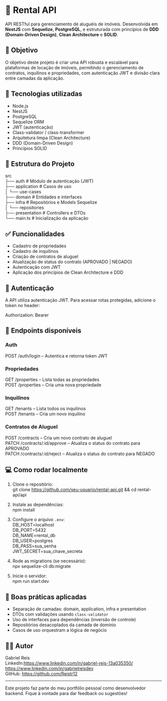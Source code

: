 # 🏡 Rental API

API RESTful para gerenciamento de aluguéis de imóveis. Desenvolvida em **NestJS** com **Sequelize**, **PostgreSQL**, e estruturada com princípios de **DDD (Domain-Driven Design)**, **Clean Architecture** e **SOLID**.

## 🚀 Objetivo

O objetivo deste projeto é criar uma API robusta e escalável para plataformas de locação de imóveis, permitindo o gerenciamento de contratos, inquilinos e propriedades, com autenticação JWT e divisão clara entre camadas da aplicação.

## 🧰 Tecnologias utilizadas

- Node.js  
- NestJS  
- PostgreSQL  
- Sequelize ORM  
- JWT (autenticação)  
- Class-validator / class-transformer  
- Arquitetura limpa (Clean Architecture)  
- DDD (Domain-Driven Design)  
- Princípios SOLID  

## 📁 Estrutura do Projeto

src  
├── auth                      # Módulo de autenticação (JWT)  
├── application               # Casos de uso  
│   └── use-cases  
├── domain                    # Entidades e interfaces  
├── infra                     # Repositórios e Models Sequelize  
│   └── repositories  
├── presentation              # Controllers e DTOs  
└── main.ts                   # Inicialização da aplicação  

## ✅ Funcionalidades

- Cadastro de propriedades  
- Cadastro de inquilinos  
- Criação de contratos de aluguel  
- Atualização de status do contrato (APROVADO | NEGADO)  
- Autenticação com JWT  
- Aplicação dos princípios de Clean Architecture e DDD  

## 🔐 Autenticação

A API utiliza autenticação JWT. Para acessar rotas protegidas, adicione o token no header:  

Authorization: Bearer <token>

## 🧪 Endpoints disponíveis

### Auth

POST /auth/login – Autentica e retorna token JWT  

### Propriedades

GET /properties – Lista todas as propriedades  
POST /properties – Cria uma nova propriedade  

### Inquilinos

GET /tenants – Lista todos os inquilinos  
POST /tenants – Cria um novo inquilino  

### Contratos de Aluguel

POST /contracts – Cria um novo contrato de aluguel  
PATCH /contracts/:id/approve – Atualiza o status do contrato para APROVADO  
PATCH /contracts/:id/reject – Atualiza o status do contrato para NEGADO  

## 💻 Como rodar localmente

1. Clone o repositório:  
git clone https://github.com/seu-usuario/rental-api.git && cd rental-api/api  

2. Instale as dependências:  
npm install  

3. Configure o arquivo `.env`:  
DB_HOST=localhost  
DB_PORT=5432  
DB_NAME=rental_db  
DB_USER=postgres  
DB_PASS=sua_senha  
JWT_SECRET=sua_chave_secreta  

4. Rode as migrations (se necessário):  
npx sequelize-cli db:migrate  

5. Inicie o servidor:  
npm run start:dev  

## 📌 Boas práticas aplicadas

- Separação de camadas: domain, application, infra e presentation  
- DTOs com validações usando `class-validator`  
- Uso de interfaces para dependências (inversão de controle)  
- Repositórios desacoplados da camada de domínio  
- Casos de uso orquestram a lógica de negócio  


## 👨‍💻 Autor

Gabriel Reis  
LinkedIn:https://www.linkedin.com/in/gabriel-reis-13a035350/ https://www.linkedin.com/in/gabrielreisdev  
GitHub: https://github.com/Reistr12  

---

Este projeto faz parte do meu portfólio pessoal como desenvolvedor backend. Fique à vontade para dar feedback ou sugestões!